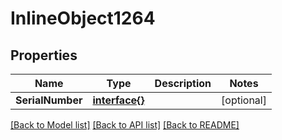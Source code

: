 # InlineObject1264

## Properties

Name | Type | Description | Notes
------------ | ------------- | ------------- | -------------
**SerialNumber** | [**interface{}**](.md) |  | [optional] 

[[Back to Model list]](../README.md#documentation-for-models) [[Back to API list]](../README.md#documentation-for-api-endpoints) [[Back to README]](../README.md)


